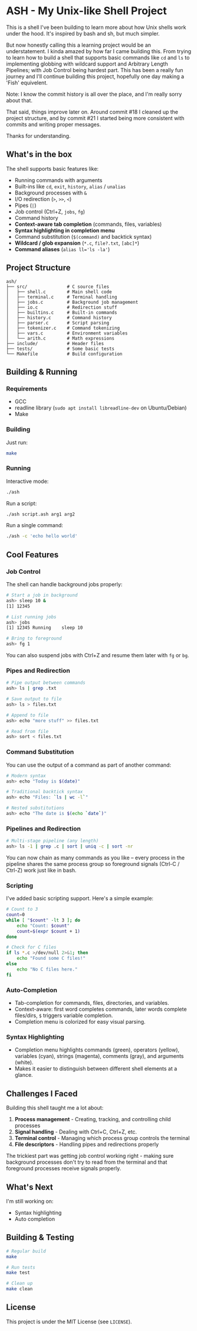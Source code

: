 # ASH - My Unix-like Shell Project

This is a shell I've been building to learn more about how Unix shells work under the hood. It's inspired by bash and sh, but much simpler.

But now honestly calling this a learning project would be an understatement. I kinda amazed by how far I came building this. From trying to learn how to build a shell that supports basic commands like `cd` and `ls` to implementing globbing with wildcard support and Arbitrary Length Pipelines; with Job Control being hardest part. This has been a really fun journey and I'll continue building this project, hopefully one day making a 'Fish' equivelent.

Note: I know the commit history is all over the place, and I'm really sorry about that.

That said, things improve later on. Around commit #18 I cleaned up the project structure, and by commit #21 I started being more consistent with commits and writing proper messages.

Thanks for understanding.

## What's in the box

The shell supports basic features like:
- Running commands with arguments
- Built-ins like `cd`, `exit`, `history`, `alias` / `unalias`
- Background processes with `&`
- I/O redirection (`>`, `>>`, `<`)
- Pipes (`|`)
- Job control (Ctrl+Z, `jobs`, `fg`)
- Command history
- **Context-aware tab completion** (commands, files, variables)
- **Syntax highlighting in completion menu**
- Command substitution (`$(command)` and backtick syntax)
- **Wildcard / glob expansion** (`*.c`, `file?.txt`, `[abc]*`)
- **Command aliases** (`alias ll='ls -la'`)

## Project Structure

```
ash/
├── src/               # C source files
│   ├── shell.c        # Main shell code
│   ├── terminal.c     # Terminal handling
│   ├── jobs.c         # Background job management
│   ├── io.c           # Redirection stuff
│   ├── builtins.c     # Built-in commands
│   ├── history.c      # Command history
│   ├── parser.c       # Script parsing
│   ├── tokenizer.c    # Command tokenizing
│   ├── vars.c         # Environment variables
│   └── arith.c        # Math expressions
├── include/           # Header files
├── tests/             # Some basic tests
└── Makefile           # Build configuration
```

## Building & Running

### Requirements

- GCC
- readline library (`sudo apt install libreadline-dev` on Ubuntu/Debian)
- Make

### Building

Just run:
```bash
make
```

### Running

Interactive mode:
```bash
./ash
```

Run a script:
```bash
./ash script.ash arg1 arg2
```

Run a single command:
```bash
./ash -c 'echo hello world'
```

## Cool Features

### Job Control

The shell can handle background jobs properly:

```bash
# Start a job in background
ash> sleep 10 &
[1] 12345

# List running jobs
ash> jobs
[1] 12345 Running    sleep 10

# Bring to foreground
ash> fg 1
```

You can also suspend jobs with Ctrl+Z and resume them later with `fg` or `bg`.

### Pipes and Redirection

```bash
# Pipe output between commands
ash> ls | grep .txt

# Save output to file
ash> ls > files.txt

# Append to file
ash> echo "more stuff" >> files.txt

# Read from file
ash> sort < files.txt
```

### Command Substitution

You can use the output of a command as part of another command:

```bash
# Modern syntax
ash> echo "Today is $(date)"

# Traditional backtick syntax
ash> echo "Files: `ls | wc -l`"

# Nested substitutions
ash> echo "The date is $(echo `date`)"
```

### Pipelines and Redirection

```bash
# Multi-stage pipeline (any length)
ash> ls -1 | grep .c | sort | uniq -c | sort -nr
```

You can now chain as many commands as you like – every process in the pipeline shares the same process group so foreground signals (Ctrl-C / Ctrl-Z) work just like in bash.

### Scripting

I've added basic scripting support. Here's a simple example:

```sh
# Count to 3
count=0
while [ "$count" -lt 3 ]; do
    echo "Count: $count"
    count=$(expr $count + 1)
done

# Check for C files
if ls *.c >/dev/null 2>&1; then
    echo "Found some C files!"
else
    echo "No C files here."
fi
```

### Auto-Completion

- Tab-completion for commands, files, directories, and variables.
- Context-aware: first word completes commands, later words complete files/dirs, `$` triggers variable completion.
- Completion menu is colorized for easy visual parsing.

### Syntax Highlighting

- Completion menu highlights commands (green), operators (yellow), variables (cyan), strings (magenta), comments (gray), and arguments (white).
- Makes it easier to distinguish between different shell elements at a glance.

## Challenges I Faced

Building this shell taught me a lot about:

1. **Process management** - Creating, tracking, and controlling child processes
2. **Signal handling** - Dealing with Ctrl+C, Ctrl+Z, etc.
3. **Terminal control** - Managing which process group controls the terminal
4. **File descriptors** - Handling pipes and redirections properly

The trickiest part was getting job control working right - making sure background processes don't try to read from the terminal and that foreground processes receive signals properly.

## What's Next

I'm still working on:
- Syntax highlighting
- Auto completion

## Building & Testing

```bash
# Regular build
make

# Run tests
make test

# Clean up
make clean
```

## License

This project is under the MIT License (see `LICENSE`).
